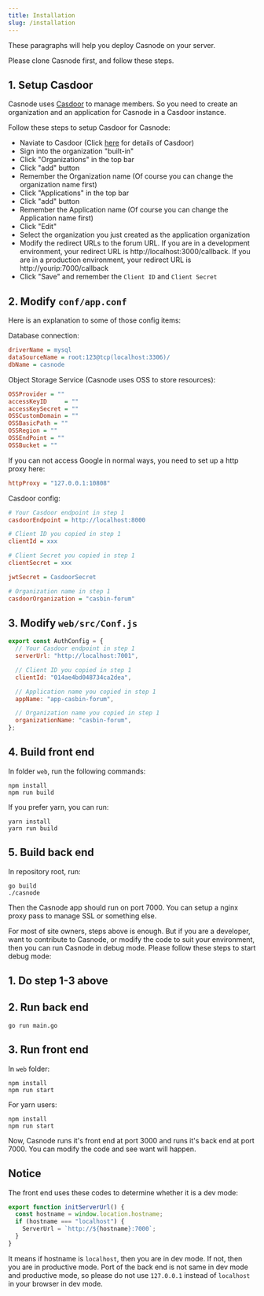 ```yaml
---
title: Installation
slug: /installation
---
```


These paragraphs will help you deploy Casnode on your server.

Please clone Casnode first, and follow these steps.

## 1. Setup Casdoor

Casnode uses [Casdoor](https://github.com/casbin/casdoor) to manage members. So you need to create an organization and an application for Casnode in a Casdoor instance. 

Follow these steps to setup Casdoor for Casnode:
- Naviate to Casdoor (Click [here](https://casdoor.org/docs/overview) for details of Casdoor)
- Sign into the organization "built-in"
- Click "Organizations" in the top bar
- Click "add" button
- Remember the Organization name (Of course you can change the organization name first)
- Click "Applications" in the top bar
- Click "add" button
- Remember the Application name (Of course you can change the Application name first)
- Click "Edit"
- Select the organization you just created as the application organization
- Modify the redirect URLs to the forum URL. If you are in a development environment, your redirect URL is http://localhost:3000/callback. If you are in a production environment, your redirect URL is http://yourip:7000/callback
- Click "Save" and remember the `Client ID` and `Client Secret`

## 2. Modify `conf/app.conf`

Here is an explanation to some of those config items:

Database connection:
```ini
driverName = mysql
dataSourceName = root:123@tcp(localhost:3306)/
dbName = casnode
```
Object Storage Service (Casnode uses OSS to store resources):
```ini
OSSProvider = ""
accessKeyID     = ""
accessKeySecret = ""
OSSCustomDomain = ""
OSSBasicPath = ""
OSSRegion = ""
OSSEndPoint = ""
OSSBucket = ""
```
If you can not access Google in normal ways, you need to set up a http proxy here:
```ini
httpProxy = "127.0.0.1:10808"
```
Casdoor config:
```ini
# Your Casdoor endpoint in step 1
casdoorEndpoint = http://localhost:8000

# Client ID you copied in step 1
clientId = xxx

# Client Secret you copied in step 1
clientSecret = xxx

jwtSecret = CasdoorSecret

# Organization name in step 1
casdoorOrganization = "casbin-forum"
```

## 3. Modify `web/src/Conf.js`

```js
export const AuthConfig = {
  // Your Casdoor endpoint in step 1
  serverUrl: "http://localhost:7001",

  // Client ID you copied in step 1
  clientId: "014ae4bd048734ca2dea",

  // Application name you copied in step 1
  appName: "app-casbin-forum",

  // Organization name you copied in step 1
  organizationName: "casbin-forum",
};
```

## 4. Build front end

In folder `web`, run the following commands:
```shell
npm install
npm run build
```
If you prefer yarn, you can run:
```shell
yarn install
yarn run build
```

## 5. Build back end

In repository root, run:
```shell
go build
./casnode
```

Then the Casnode app should run on port 7000. You can setup a nginx proxy pass to manage SSL or something else.

For most of site owners, steps above is enough. But if you are a developer, want to contribute to Casnode, or modify the code to suit your environment, then you can run Casnode in debug mode. Please follow these steps to start debug mode:

## 1. Do step 1-3 above

## 2. Run back end
```shell
go run main.go
```
## 3. Run front end
In `web` folder:
```shell
npm install
npm run start
```
For yarn users:
```shell
npm install
npm run start
```

Now, Casnode runs it's front end at port 3000 and runs it's back end at port 7000. You can modify the code and see want will happen.

## Notice
The front end uses these codes to determine whether it is a dev mode:
```js
export function initServerUrl() {
  const hostname = window.location.hostname;
  if (hostname === "localhost") {
    ServerUrl = `http://${hostname}:7000`;
  }
}
```
It means if hostname is `localhost`, then you are in dev mode. If not, then you are in productive mode. Port of the back end is not same in dev mode and productive mode, so please do not use `127.0.0.1` instead of `localhost` in your browser in dev mode.
